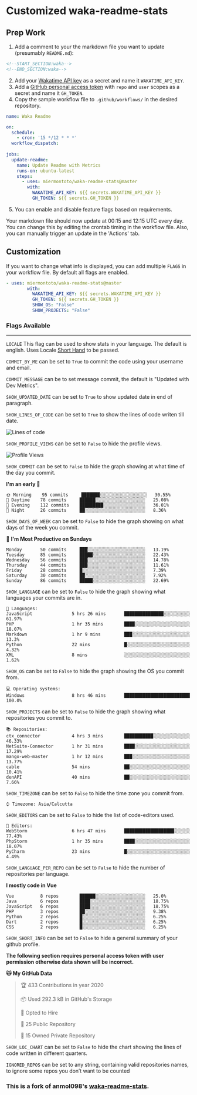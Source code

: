 # Customized waka-readme-stats

## Prep Work

1. Add a comment to your the markdown file you want to update (presumably `README.md`):

```md
<!--START_SECTION:waka-->
<!--END_SECTION:waka-->
```
2. Add your [Wakatime API key](https://wakatime.com/settings/api-key) as a secret and name it `WAKATIME_API_KEY`.
3. Add a [GitHub personal access token](https://github.com/settings/tokens) with `repo` and `user` scopes as a secret and name it `GH_TOKEN`.
4. Copy the sample workflow file to `.github/workflows/` in the desired repository.
```yml
name: Waka Readme

on:
  schedule:
    - cron: '15 */12 * * *'
  workflow_dispatch:
  
jobs:
  update-readme:
    name: Update Readme with Metrics
    runs-on: ubuntu-latest
    steps:
      - uses: miermontoto/waka-readme-stats@master
        with:
          WAKATIME_API_KEY: ${{ secrets.WAKATIME_API_KEY }}
          GH_TOKEN: ${{ secrets.GH_TOKEN }}
```

5. You can enable and disable feature flags based on requirements.

Your markdown file should now update at 00:15 and 12:15 UTC every day. You can change this by editing the crontab timing in the workflow file. Also, you can manually trigger an update in the 'Actions' tab.

## Customization
If you want to change what info is displayed, you can add multiple `FLAGS` in your workflow file. By default all flags are enabled.

```yml
- uses: miermontoto/waka-readme-stats@master
        with:
          WAKATIME_API_KEY: ${{ secrets.WAKATIME_API_KEY }}
          GH_TOKEN: ${{ secrets.GH_TOKEN }}
          SHOW_OS: "False"
          SHOW_PROJECTS: "False"
```

### Flags Available

---

`LOCALE`  This flag can be used to show stats in your language. The default is english. Uses Locale [Short Hand](https://saimana.com/list-of-country-locale-code/) to be passed.

`COMMIT_BY_ME`        can be set to `True` to commit the code using your username and email.

`COMMIT_MESSAGE`        can be to set message commit, the default is "Updated with Dev Metrics".

`SHOW_UPDATED_DATE`        can be set to `True` to show updated date in end of paragraph.

`SHOW_LINES_OF_CODE`       can be set to `True` to show the lines of code writen till date.

![Lines of code](https://img.shields.io/badge/From%20Hello%20World%20I've%20written-1.3%20million%20Lines%20of%20code-blue)

`SHOW_PROFILE_VIEWS`       can be set to `False` to hide the profile views.

![Profile Views](http://img.shields.io/badge/Profile%20Views-2189-blue)


`SHOW_COMMIT`       can be set to `False` to hide the graph showing at what time of the day you commit.

**I'm an early 🐤** 
```text
🌞 Morning    95 commits     ███████░░░░░░░░░░░░░░░░░░   30.55% 
🌆 Daytime    78 commits     ██████░░░░░░░░░░░░░░░░░░░   25.08% 
🌃 Evening    112 commits    █████████░░░░░░░░░░░░░░░░   36.01% 
🌙 Night      26 commits     ██░░░░░░░░░░░░░░░░░░░░░░░   8.36%

```

`SHOW_DAYS_OF_WEEK`       can be set to `False` to hide the graph showing on what days of the week you commit.

📅 **I'm Most Productive on Sundays** 

```text
Monday       50 commits     ███░░░░░░░░░░░░░░░░░░░░░░   13.19% 
Tuesday      85 commits     █████░░░░░░░░░░░░░░░░░░░░   22.43% 
Wednesday    56 commits     ███░░░░░░░░░░░░░░░░░░░░░░   14.78% 
Thursday     44 commits     ███░░░░░░░░░░░░░░░░░░░░░░   11.61% 
Friday       28 commits     █░░░░░░░░░░░░░░░░░░░░░░░░   7.39% 
Saturday     30 commits     ██░░░░░░░░░░░░░░░░░░░░░░░   7.92% 
Sunday       86 commits     █████░░░░░░░░░░░░░░░░░░░░   22.69%

```

`SHOW_LANGUAGE`       can be set to `False` to hide the graph showing what languages your commits are in.

```text
💬 Languages:
JavaScript               5 hrs 26 mins       ███████████████░░░░░░░░░░   61.97%
PHP                      1 hr 35 mins        ████░░░░░░░░░░░░░░░░░░░░░   18.07%
Markdown                 1 hr 9 mins         ███░░░░░░░░░░░░░░░░░░░░░░   13.3%
Python                   22 mins             █░░░░░░░░░░░░░░░░░░░░░░░░   4.32%
XML                      8 mins              ░░░░░░░░░░░░░░░░░░░░░░░░░   1.62%
```


`SHOW_OS`       can be set to `False` to hide the graph showing the OS you commit from.

```text
💻 Operating systems:
Windows                  8 hrs 46 mins       █████████████████████████   100.0%
```

`SHOW_PROJECTS` can be set to `False` to hide the graph showing what repositories you commit to.

```text
📚 Repositories:
ctx_connector            4 hrs 3 mins        ███████████░░░░░░░░░░░░░░   46.33%
NetSuite-Connector       1 hr 31 mins        ████░░░░░░░░░░░░░░░░░░░░░   17.29%
mango-web-master         1 hr 12 mins        ███░░░░░░░░░░░░░░░░░░░░░░   13.77%
cable                    54 mins             ██░░░░░░░░░░░░░░░░░░░░░░░   10.41%
denAPI                   40 mins             ██░░░░░░░░░░░░░░░░░░░░░░░   7.66%
```

`SHOW_TIMEZONE` can be set to `False` to hide the time zone you commit from.

```text
⌚︎ Timezone: Asia/Calcutta
```

`SHOW_EDITORS`  can be set to `False` to hide the list of code-editors used.

```text
📝 Editors:
WebStorm                 6 hrs 47 mins       ███████████████████░░░░░░   77.43%
PhpStorm                 1 hr 35 mins        ████░░░░░░░░░░░░░░░░░░░░░   18.07%
PyCharm                  23 mins             █░░░░░░░░░░░░░░░░░░░░░░░░   4.49%
```

`SHOW_LANGUAGE_PER_REPO`  can be set to `False` to hide the number of repositories per language.

**I mostly code in Vue** 

```text
Vue          8 repos        ██████░░░░░░░░░░░░░░░░░░░   25.0% 
Java         6 repos        ████░░░░░░░░░░░░░░░░░░░░░   18.75% 
JavaScript   6 repos        ████░░░░░░░░░░░░░░░░░░░░░   18.75% 
PHP          3 repos        ██░░░░░░░░░░░░░░░░░░░░░░░   9.38% 
Python       2 repos        █░░░░░░░░░░░░░░░░░░░░░░░░   6.25% 
Dart         2 repos        █░░░░░░░░░░░░░░░░░░░░░░░░   6.25% 
CSS          2 repos        █░░░░░░░░░░░░░░░░░░░░░░░░   6.25%

```


`SHOW_SHORT_INFO`  can be set to `False` to hide a general summary of your github profile.

**The following section requires personal access token with user permission otherwise data shown will be incorrect.**

**🐱 My GitHub Data** 

> 🏆 433 Contributions in year 2020
 > 
> 📦 Used 292.3 kB in GitHub's Storage 
 > 
> 💼 Opted to Hire
 > 
> 📜 25 Public Repository 
 > 
> 🔑 15 Owned Private Repository 

`SHOW_LOC_CHART`  can be set to `False` to hide the chart showing the lines of code written in different quarters.

`IGNORED_REPOS`  can be set to any string, containing valid repositories names, to ignore some repos you don’t want to be counted

### This is a fork of anmol098's [waka-readme-stats](https://github.com/anmol098/waka-readme-stats).
